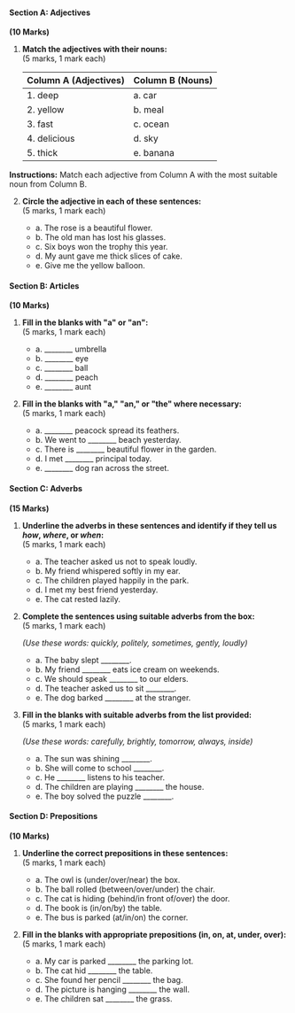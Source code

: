 #### **Section A: Adjectives**  
**(10 Marks)**

1. **Match the adjectives with their nouns:**  
   (5 marks, 1 mark each)

    | Column A (Adjectives) | Column B (Nouns) |
    |-----------------------|------------------|
    | 1. deep               | a. car          |
    | 2. yellow             | b. meal         |
    | 3. fast               | c. ocean        |
    | 4. delicious          | d. sky          |
    | 5. thick              | e. banana       |

**Instructions:** Match each adjective from Column A with the most suitable noun from Column B.

2. **Circle the adjective in each of these sentences:**  
   (5 marks, 1 mark each)

   - a. The rose is a beautiful flower.  
   - b. The old man has lost his glasses.  
   - c. Six boys won the trophy this year.  
   - d. My aunt gave me thick slices of cake.  
   - e. Give me the yellow balloon.
 
#### **Section B: Articles**  
**(10 Marks)**

1. **Fill in the blanks with "a" or "an":**  
   (5 marks, 1 mark each)

   - a. ________ umbrella  
   - b. ________ eye  
   - c. ________ ball  
   - d. ________ peach  
   - e. ________ aunt  

2. **Fill in the blanks with "a," "an," or "the" where necessary:**  
   (5 marks, 1 mark each)

   - a. ________ peacock spread its feathers.  
   - b. We went to ________ beach yesterday.  
   - c. There is ________ beautiful flower in the garden.  
   - d. I met ________ principal today.  
   - e. ________ dog ran across the street.
 
#### **Section C: Adverbs**  
**(15 Marks)**

1. **Underline the adverbs in these sentences and identify if they tell us *how*, *where*, or *when*:**  
   (5 marks, 1 mark each)

   - a. The teacher asked us not to speak loudly.  
   - b. My friend whispered softly in my ear.  
   - c. The children played happily in the park.  
   - d. I met my best friend yesterday.  
   - e. The cat rested lazily.

2. **Complete the sentences using suitable adverbs from the box:**  
   (5 marks, 1 mark each)

   *(Use these words: quickly, politely, sometimes, gently, loudly)*

   - a. The baby slept ________.  
   - b. My friend ________ eats ice cream on weekends.  
   - c. We should speak ________ to our elders.  
   - d. The teacher asked us to sit ________.  
   - e. The dog barked ________ at the stranger.

3. **Fill in the blanks with suitable adverbs from the list provided:**  
   (5 marks, 1 mark each)

   *(Use these words: carefully, brightly, tomorrow, always, inside)*

   - a. The sun was shining ________.  
   - b. She will come to school ________.  
   - c. He ________ listens to his teacher.  
   - d. The children are playing ________ the house.  
   - e. The boy solved the puzzle ________.
 
#### **Section D: Prepositions**  
**(10 Marks)**

1. **Underline the correct prepositions in these sentences:**  
   (5 marks, 1 mark each)

   - a. The owl is (under/over/near) the box.  
   - b. The ball rolled (between/over/under) the chair.  
   - c. The cat is hiding (behind/in front of/over) the door.  
   - d. The book is (in/on/by) the table.  
   - e. The bus is parked (at/in/on) the corner.

2. **Fill in the blanks with appropriate prepositions (in, on, at, under, over):**  
   (5 marks, 1 mark each)

   - a. My car is parked ________ the parking lot.  
   - b. The cat hid ________ the table.  
   - c. She found her pencil ________ the bag.  
   - d. The picture is hanging ________ the wall.  
   - e. The children sat ________ the grass.
